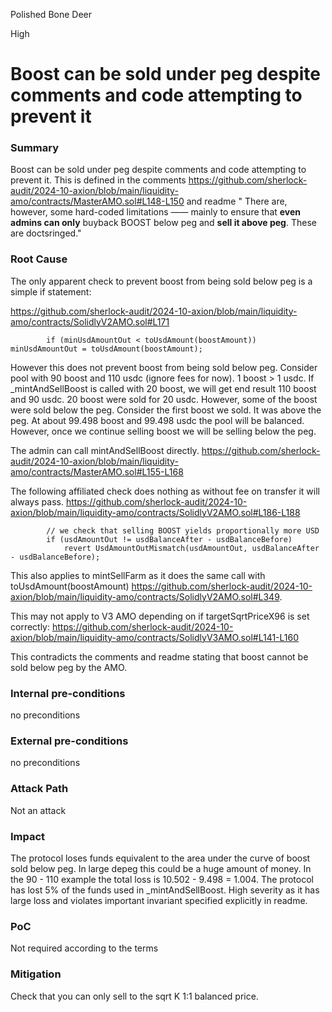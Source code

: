 Polished Bone Deer

High

# Boost can be sold under peg despite comments and code attempting to prevent it

### Summary

Boost can be sold under peg despite comments and code attempting to prevent it. This is defined in the comments https://github.com/sherlock-audit/2024-10-axion/blob/main/liquidity-amo/contracts/MasterAMO.sol#L148-L150 and readme " There are, however, some hard-coded limitations —— mainly to ensure that **even admins can only** buyback BOOST below peg and **sell it above peg**. These are doctsringed."

### Root Cause

The only apparent check to prevent boost from being sold below peg is a simple if statement:

https://github.com/sherlock-audit/2024-10-axion/blob/main/liquidity-amo/contracts/SolidlyV2AMO.sol#L171

```solidity
        if (minUsdAmountOut < toUsdAmount(boostAmount)) minUsdAmountOut = toUsdAmount(boostAmount);
```

However this does not prevent boost from being sold below peg. Consider pool with 90 boost and 110 usdc (ignore fees for now). 1 boost > 1 usdc. If _mintAndSellBoost is called with 20 boost, we will get end result 110 boost and 90 usdc. 20 boost were sold for 20 usdc. However, some of the boost were sold below the peg. Consider the first boost we sold. It was above the peg. At about 99.498 boost and 99.498 usdc the pool will be balanced. However, once we continue selling boost we will be selling below the peg.

The admin can call mintAndSellBoost directly. https://github.com/sherlock-audit/2024-10-axion/blob/main/liquidity-amo/contracts/MasterAMO.sol#L155-L168

The following affiliated check does nothing as without fee on transfer it will always pass. https://github.com/sherlock-audit/2024-10-axion/blob/main/liquidity-amo/contracts/SolidlyV2AMO.sol#L186-L188

```solidity
        // we check that selling BOOST yields proportionally more USD
        if (usdAmountOut != usdBalanceAfter - usdBalanceBefore)
            revert UsdAmountOutMismatch(usdAmountOut, usdBalanceAfter - usdBalanceBefore);
```

This also applies to mintSellFarm as it does the same call with toUsdAmount(boostAmount) https://github.com/sherlock-audit/2024-10-axion/blob/main/liquidity-amo/contracts/SolidlyV2AMO.sol#L349.

This may not apply to V3 AMO depending on if targetSqrtPriceX96 is set correctly: https://github.com/sherlock-audit/2024-10-axion/blob/main/liquidity-amo/contracts/SolidlyV3AMO.sol#L141-L160

This contradicts the comments and readme stating that boost cannot be sold below peg by the AMO. 

### Internal pre-conditions

no preconditions

### External pre-conditions

no preconditions

### Attack Path

Not an attack

### Impact

The protocol loses funds equivalent to the area under the curve of boost sold below peg. In large depeg this could be a huge amount of money. In the 90 - 110 example the total loss is 10.502 - 9.498 = 1.004. The protocol has lost 5% of the funds used in _mintAndSellBoost. High severity as it has large loss and violates important invariant specified explicitly in readme.

### PoC

Not required according to the terms

### Mitigation

Check that you can only sell to the sqrt K 1:1 balanced price. 